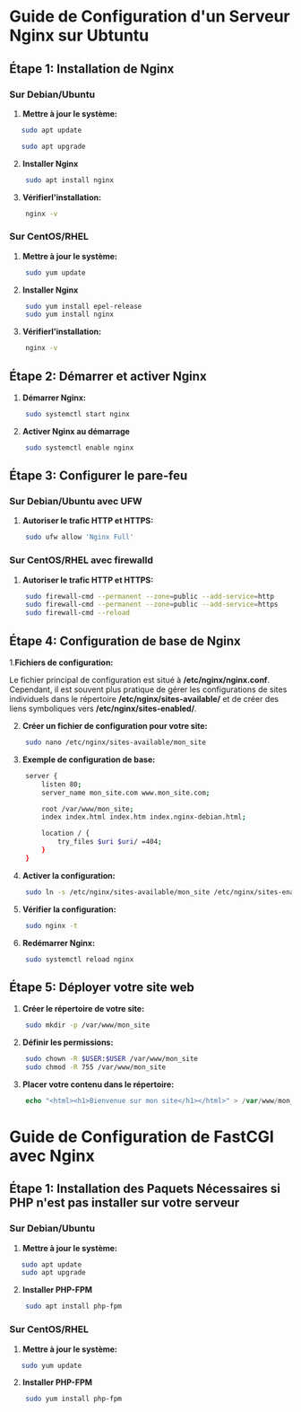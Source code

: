 # Guide de Configuration d'un Serveur Nginx sur Ubtuntu

## Étape 1: Installation de Nginx

### Sur Debian/Ubuntu
1. **Mettre à jour le système:**
```bash
   sudo apt update
```
```bash
   sudo apt upgrade
```
2. **Installer Nginx**

```bash 
    sudo apt install nginx
```
3. **Vérifierl'installation:**
```bash
    nginx -v
```
### Sur CentOS/RHEL
1. **Mettre à jour le système:**
```bash
    sudo yum update
```
2. **Installer Nginx**

```bash 
    sudo yum install epel-release
    sudo yum install nginx

```
3. **Vérifierl'installation:**
```bash
    nginx -v
```

## Étape 2: Démarrer et activer Nginx
1. **Démarrer Nginx:**
```bash 
    sudo systemctl start nginx
```
2. **Activer Nginx au démarrage**
```bash 
    sudo systemctl enable nginx
```

## Étape 3: Configurer le pare-feu
### Sur Debian/Ubuntu avec UFW
1. **Autoriser le trafic HTTP et HTTPS:**
```bash
    sudo ufw allow 'Nginx Full'
```
###   Sur CentOS/RHEL avec firewalld
1. **Autoriser le trafic HTTP et HTTPS:**
```bash
    sudo firewall-cmd --permanent --zone=public --add-service=http
    sudo firewall-cmd --permanent --zone=public --add-service=https
    sudo firewall-cmd --reload
```

## Étape 4: Configuration de base de Nginx
1.**Fichiers de configuration:**

Le fichier principal de configuration est situé à **/etc/nginx/nginx.conf**.
Cependant, il est souvent plus pratique de gérer les configurations de sites individuels
dans le répertoire **/etc/nginx/sites-available/** et de créer des liens symboliques vers **/etc/nginx/sites-enabled/**.


2. **Créer un fichier de configuration pour votre site:**

```bash
    sudo nano /etc/nginx/sites-available/mon_site
```

3. **Exemple de configuration de base:**
```bash
    server {
        listen 80;
        server_name mon_site.com www.mon_site.com;

        root /var/www/mon_site;
        index index.html index.htm index.nginx-debian.html;

        location / {
            try_files $uri $uri/ =404;
        }
    }
```
4. **Activer la configuration:**
```bash
    sudo ln -s /etc/nginx/sites-available/mon_site /etc/nginx/sites-enabled/
```
5. **Vérifier la configuration:**
```bash
    sudo nginx -t
```
6. **Redémarrer Nginx:**
```bash
    sudo systemctl reload nginx
```


## Étape 5: Déployer votre site web 

1. **Créer le répertoire de votre site:** 
```bash
    sudo mkdir -p /var/www/mon_site
```
2. **Définir les permissions:**
```bash
    sudo chown -R $USER:$USER /var/www/mon_site
    sudo chmod -R 755 /var/www/mon_site
```
3. **Placer votre contenu dans le répertoire:**
```php
    echo "<html><h1>Bienvenue sur mon site</h1></html>" > /var/www/mon_site/index.html
```


# Guide de Configuration de FastCGI avec Nginx

## Étape 1: Installation des Paquets Nécessaires si PHP n'est pas installer sur votre serveur

### Sur Debian/Ubuntu

1. **Mettre à jour le système:**
```bash
   sudo apt update
   sudo apt upgrade
```
2. **Installer PHP-FPM**

```bash 
    sudo apt install php-fpm
```

### Sur CentOS/RHEL

1. **Mettre à jour le système:**
```bash
   sudo yum update
```
2. **Installer PHP-FPM**

```bash 
    sudo yum install php-fpm
```
